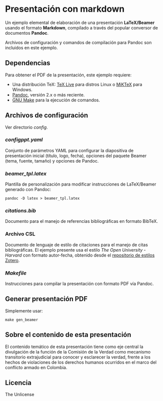 # Presentación con markdown
Un ejemplo elemental de elaboración de una presentación
**LaTeX/Beamer** usando el formato **Markdown**, compilado a través
del popular conversor de documentos **Pandoc**.

Archivos de configuración y comandos de compilación para Pandoc son
incluidos en este ejemplo.

## Dependencias
Para obtener el PDF de la presentación, este ejemplo requiere:

- Una distribución TeX: [TeX Live](https://tug.org/texlive/) para
  distros Linux o [MiKTeX](https://miktex.org/) para Windows.
- [Pandoc](https://pandoc.org/), versión 2.x o más reciente.
- [GNU Make](https://www.gnu.org/software/make/) para la ejecución de
  comandos.

## Archivos de configuración
Ver directorio _config_.

### _configppt.yaml_
Conjunto de parámetros YAML para configurar la diapositiva de
presentación inicial (título, logo, fecha), opciones del paquete
Beamer (tema, fuente, tamaño) y opciones de Pandoc.

### _beamer_tpl.latex_
Plantilla de personalización para modificar instrucciones de
LaTeX/Beamer generado con Pandoc:

	pandoc -D latex > beamer_tpl.latex

### _citations.bib_
Documento para el manejo de referencias bibliográficas en formato
BibTeX.

### Archivo CSL
Documento de lenguaje de estilo de citaciones para el manejo de citas
bibliográficas. El ejemplo presente usa el estilo _The Open
University - Harvard_ con formato autor-fecha, obtenido desde el
[repositorio de estilos
Zotero](https://www.zotero.org/styles/the-open-university-harvard).

### _Makefile_
Instrucciones para compilar la presentación con formato PDF vía
Pandoc.

## Generar presentación PDF
Simplemente usar:

	make gen_beamer

## Sobre el contenido de esta presentación
El contenido temático de esta presentación tiene como eje central la
divulgación de la función de la Comisión de la Verdad como mecanismo
transitorio extrajudicial para conocer y esclarecer la verdad, frente
a los hechos de violaciones de los derechos humanos ocurridos en el
marco del conflicto armado en Colombia.

## Licencia
The Unlicense

